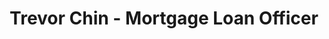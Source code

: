 ---
title: "Trevor Chin - Mortgage Loan Officer"
url: /wayne/trevor-chin-mortgage-loan-officer/
shop: Leiher
---